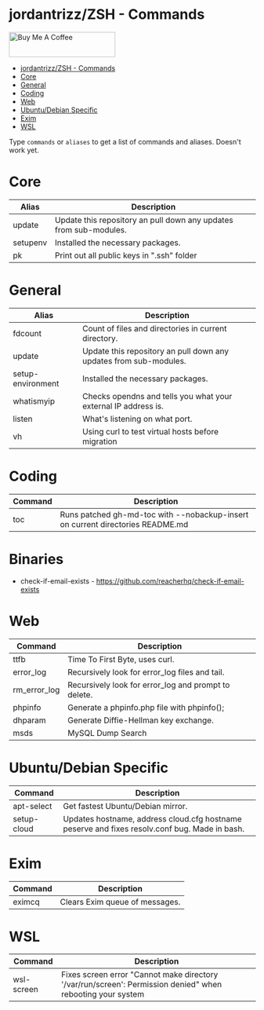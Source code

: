 # jordantrizz/ZSH - Commands

<a href="https://www.buymeacoffee.com/jordantrask" target="_blank"><img src="https://cdn.buymeacoffee.com/buttons/default-orange.png" alt="Buy Me A Coffee" style="height: 51px !important;width: 217px !important;" ></a>

<!--ts-->
   * [jordantrizz/ZSH - Commands](#jordantrizzzsh---commands)
   * [Core](#core)
   * [General](#general)
   * [Coding](#coding)
   * [Web](#web)
   * [Ubuntu/Debian Specific](#ubuntudebian-specific)
   * [Exim](#exim)
   * [WSL](#wsl)

<!-- Added by: jtrask, at: Fri Dec 18 08:46:17 EST 2020 -->

<!--te-->

Type `commands` or `aliases` to get a list of commands and aliases. Doesn't work yet.
# Core
Alias | Description|
 --- | --- |
update | Update this repository an pull down any updates from sub-modules.
setupenv | Installed the necessary packages.
pk | Print out all public keys in ".ssh" folder

# General 
Alias | Description|
 --- | --- |
fdcount | Count of files and directories in current directory.
update | Update this repository an pull down any updates from sub-modules.
setup-environment | Installed the necessary packages.
whatismyip | Checks opendns and tells you what your external IP address is.
listen | What's listening on what port.
vh | Using curl to test virtual hosts before migration

# Coding
Command | Description|
 --- | --- |
toc | Runs patched gh-md-toc with --nobackup-insert on current directories README.md

# Binaries
* check-if-email-exists - https://github.com/reacherhq/check-if-email-exists

# Web
Command | Description|
 --- | --- |
ttfb | Time To First Byte, uses curl. |
error_log | Recursively look for error_log files and tail. |
rm_error_log | Recursively look for error_log and prompt to delete. |
phpinfo | Generate a phpinfo.php file with phpinfo(); |
dhparam | Generate Diffie-Hellman key exchange. |
msds | MySQL Dump Search

# Ubuntu/Debian Specific
Command | Description|
 --- | --- |
apt-select | Get fastest Ubuntu/Debian mirror.
setup-cloud | Updates hostname, address cloud.cfg hostname peserve and fixes resolv.conf bug. Made in bash.

# Exim
Command | Description |
 --- | --- |
eximcq | Clears Exim queue of messages.

# WSL
Command | Description |
 --- | --- |
wsl-screen | Fixes screen error "Cannot make directory '/var/run/screen': Permission denied" when rebooting your system
